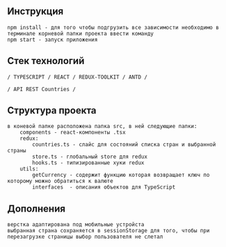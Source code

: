 ## Инструкция

    npm install - для того чтобы подгрузить все зависимости необходимо в терминале корневой папки проекта ввести команду
    npm start - запуск приложения 

## Стек технологий

    / TYPESCRIPT / REACT / REDUX-TOOLKIT / ANTD /
    
    / API REST Countries /

## Структура проекта

    в коневой папке расположена папка src, в ней следующие папки:
        components - react-компоненты .tsx
        redux: 
            countries.ts - слайс для состояний списка стран и выбранной страны 
            store.ts - глобальный store для redux
            hooks.ts - типизированные хуки redux
        utils:
            getCurrency - содержит функцию которая возвращает ключ по которому можно обратиться к валюте
            interfaces  - описания объектов для TypeScript

## Дополнения

    верстка адаптирована под мобильные устройста
    выбранная страна сохраняется в sessionStorage для того, чтобы при перезагрузке страницы выбор пользователя не слетал
